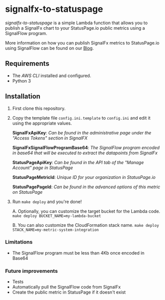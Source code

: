 # signalfx-to-statuspage
_signalfx-to-statuspage_ is a simple Lambda function that allows you to publish a SignalFx chart to your StatusPage.io 
public metrics using a SignalFlow program. 

More information on how you can publish SignalFx metrics to StatusPage.io using SignalFlow can be found on our [Blog](https://medium.com/poka-techblog/integrate-signalfx-with-statuspage-io-effortlessly-using-signalflow-6118d878c703).

## Requirements
 * The _AWS CLI_ installed and configured.
 * Python 3


## Installation
1. First clone this repository.

2. Copy the template file `config.ini.template` to `config.ini` and edit it using the appropriate values.
  
    **SignalFxApiKey**: _Can be found in the administrative page under the "Access Tokens" section in SignalFX_
    
    **SignalFxSignalFlowProgramBase64**: _The SignalFlow program encoded in base64 that will be executed to extract the datapoints from SignalFx_
    
    **StatusPageApiKey**: _Can be found in the API tab of the "Manage Account" page in StatusPage_
    
    **StatusPageMetricId**: _Unique ID for your organization in StatusPage.io_
    
    **StatusPagePageId**: _Can be found in the advanced options of this metric on StatusPage_

3. Run `make deploy` and you're done!

    A. Optionally, you can customize the target bucket for the Lambda code. `make deploy BUCKET_NAME=my-lambda-bucket`
    
    B. You can also customize the CloudFormation stack name. `make deploy STACK_NAME=my-metric-system-integration`
    

### Limitations
 * The SignalFlow program must be less than 4Kb once encoded in Base64


### Future improvements
 * Tests 
 * Automatically pull the SignalFlow code from SignalFx
 * Create the public metric in StatusPage if it doesn't exist
 
